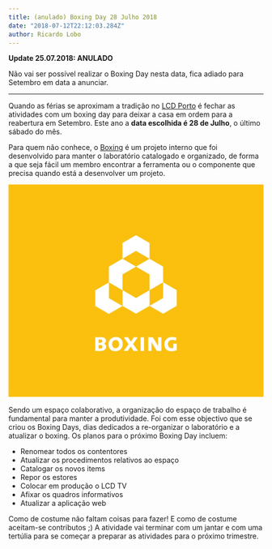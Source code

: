 ```yaml
---
title: (anulado) Boxing Day 28 Julho 2018
date: "2018-07-12T22:12:03.284Z"
author: Ricardo Lobo
---
```


**Update 25.07.2018: ANULADO**

Não vai ser possível realizar o Boxing Day nesta data, fica adiado para Setembro em data a anunciar.

---

Quando as férias se aproximam a tradição no [LCD Porto](https://www.lcdporto.org "Site do LCD Porto") é fechar as atividades com um boxing day para deixar a casa em ordem para a reabertura em Setembro. Este ano a **data escolhida é 28 de Julho**, o último sábado do mês.

Para quem não conhece, o [Boxing](https://boxing.audienciazero.net "Boxing") é um projeto interno que foi desenvolvido para manter o laboratório catalogado e organizado, de forma a que seja fácil um membro encontrar a ferramenta ou o componente que precisa quando está a desenvolver um projeto.

![Boxing Logo](boxing.jpg "Boxing Logo")

Sendo um espaço colaborativo, a organização do espaço de trabalho é fundamental para manter a produtividade. Foi com esse objectivo que se criou os Boxing Days, dias dedicados a re-organizar o laboratório e a atualizar o boxing. Os planos para o próximo Boxing Day incluem:

* Renomear todos os contentores
* Atualizar os procedimentos relativos ao espaço
* Catalogar os novos items
* Repor os estores
* Colocar em produção o LCD TV
* Afixar os quadros informativos
* Atualizar a aplicação web

Como de costume não faltam coisas para fazer! E como de costume aceitam-se contributos ;) A atividade vai terminar com um jantar e com uma tertúlia para se começar a preparar as atividades para o próximo trimestre.
